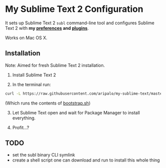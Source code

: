 # My Sublime Text 2 Configuration



It sets up Sublime Text 2 `subl` command-line tool and configures Sublime Text 2 with **my [preferences](User/Preferences.sublime-settings) and [plugins](User/Package%20Control.sublime-settings)**.

Works on Mac OS X.

## Installation

Note: Aimed for fresh Sublime Text 2 installation.

1. Install Sublime Text 2

2. In the terminal run:
  ```sh
  curl -L https://raw.githubusercontent.com/aripalo/my-sublime-text/master/bootstrap.sh | sh
  ```
  (Which runs the contents of [bootstrap.sh](bootstrap.sh))

3. Let Sublime Text open and wait for Package Manager to install everything.

4. Profit...?

## TODO
- set the subl binary CLI symlink
- create a shell script one can download and run to install this whole thing
